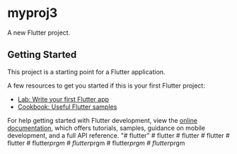 # myproj3

A new Flutter project.

## Getting Started

This project is a starting point for a Flutter application.

A few resources to get you started if this is your first Flutter project:

- [Lab: Write your first Flutter app](https://docs.flutter.dev/get-started/codelab)
- [Cookbook: Useful Flutter samples](https://docs.flutter.dev/cookbook)

For help getting started with Flutter development, view the
[online documentation](https://docs.flutter.dev/), which offers tutorials,
samples, guidance on mobile development, and a full API reference.
"# flutter" 
#   f l u t t e r  
 #   f l u t t e r  
 #   f l u t t e r  
 #   f l u t t e r  
 #   f l u t t e r _ p r g m  
 #   f l u t t e r _ p r g m  
 #   f l u t t e r _ p r g m  
 #   f l u t t e r _ p r g m  
 